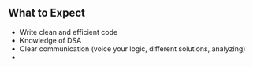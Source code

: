 ## What to Expect
- Write clean and efficient code
- Knowledge of DSA
- Clear communication (voice your logic, different solutions, analyzing)
- 